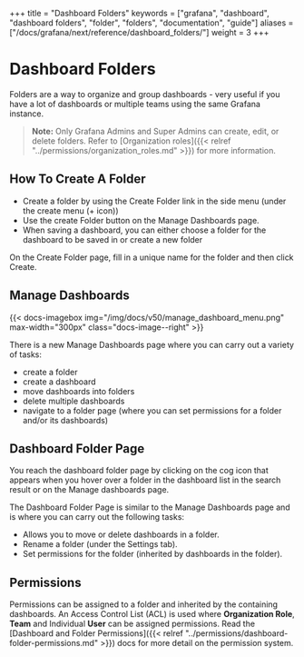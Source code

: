 +++
title = "Dashboard Folders"
keywords = ["grafana", "dashboard", "dashboard folders", "folder", "folders", "documentation", "guide"]
aliases = ["/docs/grafana/next/reference/dashboard_folders/"]
weight = 3
+++

# Dashboard Folders

Folders are a way to organize and group dashboards - very useful if you have a lot of dashboards or multiple teams using the same Grafana instance.

> **Note:** Only Grafana Admins and Super Admins can create, edit, or delete folders. Refer to [Organization roles]({{< relref "../permissions/organization_roles.md" >}}) for more information.

## How To Create A Folder

- Create a folder by using the Create Folder link in the side menu (under the create menu (+ icon))
- Use the create Folder button on the Manage Dashboards page.
- When saving a dashboard, you can either choose a folder for the dashboard to be saved in or create a new folder

On the Create Folder page, fill in a unique name for the folder and then click Create.

## Manage Dashboards

{{< docs-imagebox img="/img/docs/v50/manage_dashboard_menu.png" max-width="300px" class="docs-image--right" >}}

There is a new Manage Dashboards page where you can carry out a variety of tasks:

- create a folder
- create a dashboard
- move dashboards into folders
- delete multiple dashboards
- navigate to a folder page (where you can set permissions for a folder and/or its dashboards)

## Dashboard Folder Page

You reach the dashboard folder page by clicking on the cog icon that appears when you hover
over a folder in the dashboard list in the search result or on the Manage dashboards page.

The Dashboard Folder Page is similar to the Manage Dashboards page and is where you can carry out the following tasks:

- Allows you to move or delete dashboards in a folder.
- Rename a folder (under the Settings tab).
- Set permissions for the folder (inherited by dashboards in the folder).

## Permissions

Permissions can be assigned to a folder and inherited by the containing dashboards. An Access Control List (ACL) is used where
**Organization Role**, **Team** and Individual **User** can be assigned permissions. Read the
 [Dashboard and Folder Permissions]({{< relref "../permissions/dashboard-folder-permissions.md" >}}) docs for more detail
 on the permission system.

